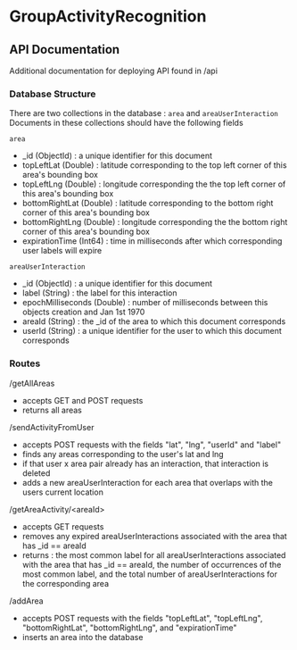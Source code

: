 
# GroupActivityRecognition

## API Documentation

Additional documentation for deploying API found in /api

### Database Structure

There are two collections in the database : ```area``` and ```areaUserInteraction```
Documents in these collections should have the following fields

```area```
 -  _id (ObjectId) : a unique identifier for this document
  - topLeftLat (Double) : latitude corresponding to the top left corner of this area's bounding box
  - topLeftLng (Double) : longitude corresponding the the top left corner of this area's bounding box
  - bottomRightLat (Double) : latitude corresponding to the bottom right corner of this area's bounding box
  - bottomRightLng (Double) : longitude corresponding the the bottom right corner of this area's bounding box
  - expirationTime (Int64)  : time in milliseconds after which corresponding user labels will expire

```areaUserInteraction```
  - _id (ObjectId) : a unique identifier for this document
  - label (String) : the label for this interaction
  - epochMilliseconds (Double) : number of milliseconds between this objects creation and Jan 1st 1970
  - areaId (String) : the _id of the area to which this document corresponds
  - userId (String) : a unique identifier for the user to which this document corresponds


### Routes

/getAllAreas
  - accepts GET and POST requests
  - returns all areas

/sendActivityFromUser
  - accepts POST requests with the fields "lat", "lng", "userId" and "label"
  - finds any areas corresponding to the user's lat and lng
  - if that user x area pair already has an interaction, that interaction is deleted
  - adds a new areaUserInteraction for each area that overlaps with the users current location

/getAreaActivity/\<areaId>
  - accepts GET requests
  - removes any expired areaUserInteractions associated with the area that has _id == areaId
  - returns : the most common label for all areaUserInteractions associated with the area that has
    _id == areaId, the number of occurrences of the most common label, and the total number of
    areaUserInteractions for the corresponding area

/addArea
  - accepts POST requests with the fields "topLeftLat", "topLeftLng", "bottomRightLat",
    "bottomRightLng", and "expirationTime"
  - inserts an area into the database
